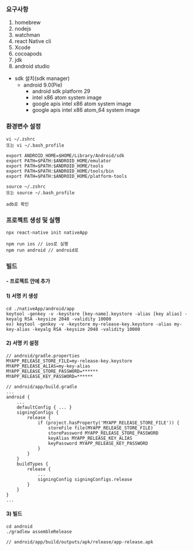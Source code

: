### 요구사항
1. homebrew
2. nodejs
3. watchman
4. react Native cli
5. Xcode
6. cocoapods
7. jdk
8. android studio
- sdk 설치(sdk manager)
  - android 9.0(Pie)
    - android sdk platform 29
    - intel x86 atom system image
    - google apis intel x86 atom system image
    - google apis intel x86 atom_64 system image


### 환경변수 설정
```
vi ~/.zshrc
또는 vi ~/.bash_profile
```
```
export ANDROID_HOME=$HOME/Library/Android/sdk
export PATH=$PATH:$ANDROID_HOME/emulator
export PATH=$PATH:$ANDROID_HOME/tools
export PATH=$PATH:$ANDROID_HOME/tools/bin
export PATH=$PATH:$ANDROID_HOME/platform-tools
```
```
source ~/.zshrc
또는 source ~/.bash_profile

adb로 확인
```

### 프로젝트 생성 및 실행
```
npx react-native init nativeApp

npm run ios // ios로 실행
npm run android // android로 
```

### 빌드

#### - 프로젝트 안에 추가
#### 1) 서명 키 생성
```
cd ./nativeApp/android/app
keytool -genkey -v -keystore [key-name].keystore -alias [key alias] -keyalg RSA -keysize 2048 -validity 10000
ex) keytool -genkey -v -keystore my-release-key.keystore -alias my-key-alias -keyalg RSA -keysize 2048 -validity 10000
```
#### 2) 서명 키 설정
```
// android/gradle.properties
MYAPP_RELEASE_STORE_FILE=my-release-key.keystore
MYAPP_RELEASE_ALIAS=my-key-alias
MYAPP_RELEASE_STORE_PASSWORD=******
MYAPP_RELEASE_KEY_PASSWORD=******
```
```
// android/app/build.gradle
...
android {
    ...
    defaultConfig { ... }
    signingConfigs {
        release {
            if (project.hasProperty('MYAPP_RELEASE_STORE_FILE')) {
                storeFile file(MYAPP_RELEASE_STORE_FILE)
                storePassword MYAPP_RELEASE_STORE_PASSWORD
                keyAlias MYAPP_RELEASE_KEY_ALIAS
                keyPassword MYAPP_RELEASE_KEY_PASSWORD
            }
        }
    }
    buildTypes {
        release {
            ...
            signingConfig signingConfigs.release
        }
    }
}
...
```
#### 3) 빌드
```
cd android
./gradlew assembleRelease

// android/app/build/outputs/apk/release/app-release.apk
```
